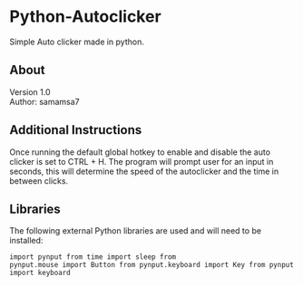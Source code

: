 # Python-Autoclicker
Simple Auto clicker made in python.

## About
Version 1.0
<br>Author: samamsa7

## Additional Instructions
Once running the default global hotkey to enable and disable the auto clicker is set to CTRL + H. The program will prompt user for an input in seconds, this will determine the speed of the autoclicker and the time in between clicks.

## Libraries
The following external Python libraries are used and will need to be installed:
<code><pre>import pynput
from time import sleep
from pynput.mouse import Button
from pynput.keyboard import Key
from pynput import keyboard
</pre></code>

